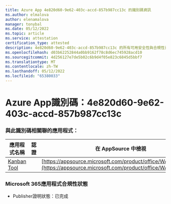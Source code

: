 ```yaml
---
title: Azure App 4e820d60-9e62-403c-accd-857b987cc13c 的識別碼資訊
ms.author: elmalova
author: elenamalova
manager: tonybal
ms.date: 05/12/2022
ms.topic: article
ms.service: attestation
certification_type: attested
description: 4e820d60-9e62-403c-accd-857b987cc13c 的所有可用安全性與合規性資訊。
ms.openlocfilehash: d03b62252844a0bb9162f78c8d6ec745928acd10
ms.sourcegitcommit: 4d256127e7de5b02c6b9d4f05e823c6845d5bbf7
ms.translationtype: MT
ms.contentlocale: zh-TW
ms.lasthandoff: 05/12/2022
ms.locfileid: "65380033"
---
```

# <a name="azure-app-id-4e820d60-9e62-403c-accd-857b987cc13c"></a>Azure App識別碼：4e820d60-9e62-403c-accd-857b987cc13c


### <a name="apps-associated-with-this-id"></a>與此識別碼相關聯的應用程式：
| **應用程式名稱** | **認證** | **在 AppSource 中檢視** |
|--------------|---------------|-----------------------|
| [Kanban Tool](../forward/WA200002121.md) |  | [https://appsource.microsoft.com/product/office/WA200002121](https://appsource.microsoft.com/product/office/WA200002121) |

### <a name="microsoft-365-app-compliance-status"></a>Microsoft 365應用程式合規性狀態
- Publisher證明狀態：已完成
